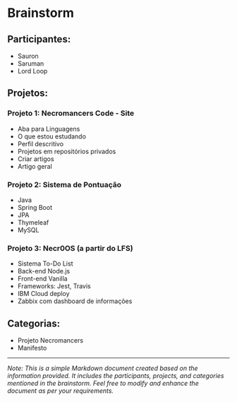 # Brainstorm

## Participantes:
- Sauron
- Saruman
- Lord Loop

## Projetos:

### Projeto 1: Necromancers Code - Site
- Aba para Linguagens
- O que estou estudando
- Perfil descritivo
- Projetos em repositórios privados
- Criar artigos
- Artigo geral

### Projeto 2: Sistema de Pontuação
- Java
- Spring Boot
- JPA
- Thymeleaf
- MySQL

### Projeto 3: Necr0OS (a partir do LFS)
- Sistema To-Do List
- Back-end Node.js
- Front-end Vanilla
- Frameworks: Jest, Travis
- IBM Cloud deploy
- Zabbix com dashboard de informações

## Categorias:
- Projeto Necromancers
- Manifesto

------------------------------------------

*Note: This is a simple Markdown document created based on the information provided. It includes the participants, projects, and categories mentioned in the brainstorm. Feel free to modify and enhance the document as per your requirements.*
